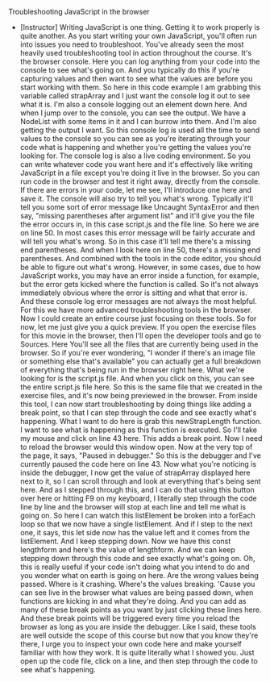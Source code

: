 Troubleshooting JavaScript in the browser
- [Instructor] Writing JavaScript is one thing. Getting it to work properly is quite another. As you start writing your own JavaScript, you'll often run into issues you need to troubleshoot. You've already seen the most heavily used troubleshooting tool in action throughout the course. It's the browser console. Here you can log anything from your code into the console to see what's going on. And you typically do this if you're capturing values and then want to see what the values are before you start working with them. So here in this code example I am grabbing this variable called strapArray and I just want the console log it out to see what it is. I'm also a console logging out an element down here. And when I jump over to the console, you can see the output. We have a NodeList with some items in it and I can burrow into them. And I'm also getting the output I want. So this console log is used all the time to send values to the console so you can see as you're iterating through your code what is happening and whether you're getting the values you're looking for. The console log is also a live coding environment. So you can write whatever code you want here and it's effectively like writing JavaScript in a file except you're doing it live in the browser. So you can run code in the browser and test it right away, directly from the console. If there are errors in your code, let me see, I'll introduce one here and save it. The console will also try to tell you what's wrong. Typically it'll tell you some sort of error message like Uncaught SyntaxError and then say, "missing parentheses after argument list" and it'll give you the file the error occurs in, in this case script.js and the file line. So here we are on line 50. In most cases this error message will be fairly accurate and will tell you what's wrong. So in this case it'll tell me there's a missing end parentheses. And when I look here on line 50, there's a missing end parentheses. And combined with the tools in the code editor, you should be able to figure out what's wrong. However, in some cases, due to how JavaScript works, you may have an error inside a function, for example, but the error gets kicked where the function is called. So it's not always immediately obvious where the error is sitting and what that error is. And these console log error messages are not always the most helpful. For this we have more advanced troubleshooting tools in the browser. Now I could create an entire course just focusing on these tools. So for now, let me just give you a quick preview. If you open the exercise files for this movie in the browser, then I'll open the developer tools and go to Sources. Here You'll see all the files that are currently being used in the browser. So if you're ever wondering, "I wonder if there's an image file or something else that's available" you can actually get a full breakdown of everything that's being run in the browser right here. What we're looking for is the script.js file. And when you click on this, you can see the entire script.js file here. So this is the same file that we created in the exercise files, and it's now being previewed in the browser. From inside this tool, I can now start troubleshooting by doing things like adding a break point, so that I can step through the code and see exactly what's happening. What I want to do here is grab this newStrapLength function. I want to see what is happening as this function is executed. So I'll take my mouse and click on line 43 here. This adds a break point. Now I need to reload the browser would this window open. Now at the very top of the page, it says, "Paused in debugger." So this is the debugger and I've currently paused the code here on line 43. Now what you're noticing is inside the debugger, I now get the value of strapArray displayed here next to it, so I can scroll through and look at everything that's being sent here. And as I stepped through this, and I can do that using this button over here or hitting F9 on my keyboard, I literally step through the code line by line and the browser will stop at each line and tell me what is going on. So here I can watch this listElement be broken into a forEach loop so that we now have a single listElement. And if I step to the next one, it says, this let side now has the value left and it comes from the listElement. And I keep stepping down. Now we have this const lengthform and here's the value of lengthform. And we can keep stepping down through this code and see exactly what's going on. Oh, this is really useful if your code isn't doing what you intend to do and you wonder what on earth is going on here. Are the wrong values being passed. Where is it crashing. Where's the values breaking. 'Cause you can see live in the browser what values are being passed down, when functions are kicking in and what they're doing. And you can add as many of these break points as you want by just clicking these lines here. And these break points will be triggered every time you reload the browser as long as you are inside the debugger. Like I said, these tools are well outside the scope of this course but now that you know they're there, I urge you to inspect your own code here and make yourself familiar with how they work. It is quite literally what I showed you. Just open up the code file, click on a line, and then step through the code to see what's happening.